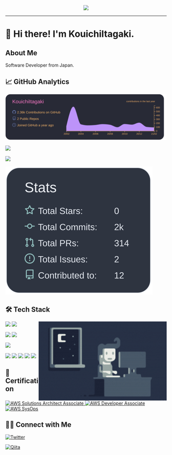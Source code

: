 <div align="center">

![](https://komarev.com/ghpvc/?username=KouichiItagaki&color=blue&style=flat&label=Profile+Views)

</div>

---

# 👋 Hi there! I'm KouichiItagaki.

## About Me

Software Developer from Japan.

## 📈 GitHub Analytics

[![](https://raw.githubusercontent.com/KouichiItagaki/KouichiItagaki/master/profile-summary-card-output/dracula/0-profile-details.svg)](https://github.com/vn7n24fzkq/github-profile-summary-cards)


[![](https://raw.githubusercontent.com/KouichiItagaki/KouichiItagaki/master/profile-summary-card-output/nord_dar/1-repos-per-language.svg)](https://github.com/vn7n24fzkq/github-profile-summary-cards)

[![](https://raw.githubusercontent.com/KouichiItagaki/KouichiItagaki/master/profile-summary-card-output/nord_dar/2-most-commit-language.svg)](https://github.com/vn7n24fzkq/github-profile-summary-cards)

[![](https://raw.githubusercontent.com/KouichiItagaki/KouichiItagaki/main/profile-summary-card-output/nord_dark/3-stats.svg)](https://github.com/vn7n24fzkq/github-profile-summary-cards)

## 🛠 Tech Stack

<img alt="Night Coding" src="https://raw.githubusercontent.com/AVS1508/AVS1508/master/assets/Night-Coding.gif" align="right" width="400">

<!-- OS, Infrastructure -->

![](https://img.shields.io/badge/-Linux-333.svg?style=flat&logo=linux)
![](https://img.shields.io/badge/-AWS-333.svg?style=flat&logo=amazon-aws)

<!-- Language -->

![](https://img.shields.io/badge/-Ruby-333.svg?style=flat&logo=ruby)
![](https://img.shields.io/badge/-JavaScript-333.svg?style=flat&logo=javascript)

<!-- Framework, Library -->

![](https://img.shields.io/badge/-Ruby%20on%20Rails-333.svg?style=flat&logo=ruby-on-rails)

<!-- Dev Tool -->

![](https://img.shields.io/badge/-Docker-333.svg?style=flat&logo=docker)
![](https://img.shields.io/badge/-GitHub-333.svg?style=flat&logo=github)
![](https://img.shields.io/badge/-CircleCI-333.svg?style=flat&logo=circleci)
![](https://img.shields.io/badge/-Stripe-333.svg?style=flat&logo=stripe)
![](https://img.shields.io/badge/-VSCode-333.svg?style=flat&logo=visual-studio-code)

## 👑 Certification

</a>
<a href="https://www.youracclaim.com/earner/earned/badge/c7983310-2e54-45a1-9101-3e564a42983a">
<img class="icon-image" height="100" src="https://user-images.githubusercontent.com/58158037/107533438-48ad8d80-6c02-11eb-9b50-7589e676af34.png" alt="AWS Solutions Architect Associate" />
</a>
<a href="https://www.youracclaim.com/earner/earned/badge/c7983310-2e54-45a1-9101-3e564a42983a">
<img class="icon-image" height="100" src="https://user-images.githubusercontent.com/58158037/107533577-6aa71000-6c02-11eb-8de6-0e86c7567b90.png" alt="AWS Developer Associate" />
 </a>
<a href="https://www.youracclaim.com/earner/earned/badge/c7983310-2e54-45a1-9101-3e564a42983a">
<img class="icon-image" height="100" src="https://user-images.githubusercontent.com/58158037/107533698-88747500-6c02-11eb-886a-e52abb337b52.png" alt="AWS SysOps" />
</a>

## 🤝🏻  Connect with Me

<a href="https://twitter.com/KOUICH1039" target="_blank"><img src="https://img.shields.io/badge/Twitter-1DA1F2.svg?&style=for-the-badge&logo=twitter&logoColor=white" alt="Twitter"></a>

<a href="https://qiita.com/Kouichi_Itagaki" target="_blank"><img src="https://img.shields.io/badge/Qiita-55C500.svg?&style=for-the-badge&logo=qiita&logoColor=white" alt="Qiita"></a>

